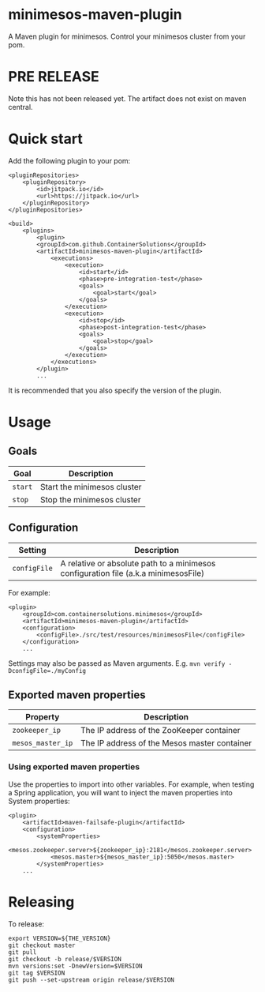 # minimesos-maven-plugin
A Maven plugin for minimesos. Control your minimesos cluster from your pom.

# PRE RELEASE
Note this has not been released yet. The artifact does not exist on maven central.

# Quick start
Add the following plugin to your pom:

```
<pluginRepositories>
    <pluginRepository>
        <id>jitpack.io</id>
        <url>https://jitpack.io</url>
    </pluginRepository>
</pluginRepositories>

<build>
    <plugins>
        <plugin>
        <groupId>com.github.ContainerSolutions</groupId>
        <artifactId>minimesos-maven-plugin</artifactId>
            <executions>
                <execution>
                    <id>start</id>
                    <phase>pre-integration-test</phase>
                    <goals>
                        <goal>start</goal>
                    </goals>
                </execution>
                <execution>
                    <id>stop</id>
                    <phase>post-integration-test</phase>
                    <goals>
                        <goal>stop</goal>
                    </goals>
                </execution>
            </executions>
        </plugin>
        ...
```

It is recommended that you also specify the version of the plugin.

# Usage
## Goals
Goal    | Description
---     | ---
`start` | Start the minimesos cluster
`stop`  | Stop the minimesos cluster

## Configuration
Setting         | Description
---             | ---
`configFile`    | A relative or absolute path to a minimesos configuration file (a.k.a minimesosFile)

For example:
```
<plugin>
    <groupId>com.containersolutions.minimesos</groupId>
    <artifactId>minimesos-maven-plugin</artifactId>
    <configuration>
        <configFile>./src/test/resources/minimesosFile</configFile>
    </configuration>
    ...
```

Settings may also be passed as Maven arguments. E.g. `mvn verify -DconfigFile=./myConfig`

## Exported maven properties
Property            | Description
---                 | ---
`zookeeper_ip`      | The IP address of the ZooKeeper container
`mesos_master_ip`   | The IP address of the Mesos master container

### Using exported maven properties
Use the properties to import into other variables. For example, when testing a Spring application, you will want to inject the maven properties into System properties:

```
<plugin>
    <artifactId>maven-failsafe-plugin</artifactId>
    <configuration>
        <systemProperties>
            <mesos.zookeeper.server>${zookeeper_ip}:2181</mesos.zookeeper.server>
            <mesos.master>${mesos_master_ip}:5050</mesos.master>
        </systemProperties>
    ...
```

# Releasing
To release:
```
export VERSION=${THE_VERSION}
git checkout master
git pull
git checkout -b release/$VERSION
mvn versions:set -DnewVersion=$VERSION
git tag $VERSION
git push --set-upstream origin release/$VERSION
```